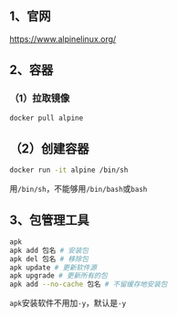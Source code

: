 ## 1、官网
https://www.alpinelinux.org/

## 2、容器
### （1）拉取镜像
```bash
docker pull alpine
```

## （2）创建容器
```bash
docker run -it alpine /bin/sh
```

用`/bin/sh`，不能够用`/bin/bash`或`bash`


## 3、包管理工具
```bash
apk
apk add 包名 # 安装包
apk del 包名 # 移除包
apk update # 更新软件源
apk upgrade # 更新所有的包
apk add --no-cache 包名 # 不留缓存地安装包
```

`apk`安装软件不用加`-y`，默认是`-y`